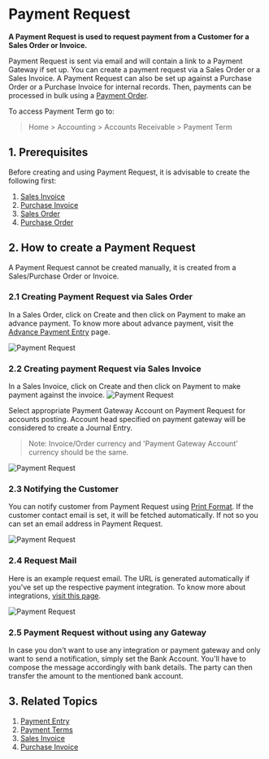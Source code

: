 <!-- add-breadcrumbs -->
# Payment Request

**A Payment Request is used to request payment from a Customer for a Sales Order or Invoice.**

Payment Request is sent via email and will contain a link to a Payment Gateway if set up. You can create a payment request via a Sales Order or a Sales Invoice. A Payment Request can also be set up against a Purchase Order or a Purchase Invoice for internal records. Then, payments can be processed in bulk using a [Payment Order](/docs/v13/user/manual/en/accounts/payment-order).

To access Payment Term go to:
> Home > Accounting > Accounts Receivable > Payment Term

## 1. Prerequisites
Before creating and using Payment Request, it is advisable to create the following first:

1. [Sales Invoice](/docs/v13/user/manual/en/accounts/sales-invoice)
1. [Purchase Invoice](/docs/v13/user/manual/en/accounts/purchase-invoice)
1. [Sales Order](/docs/v13/user/manual/en/selling/sales-order)
1. [Purchase Order](/docs/v13/user/manual/en/buying/purchase-order)

## 2. How to create a Payment Request
A Payment Request cannot be created manually, it is created from a Sales/Purchase Order or Invoice.

### 2.1 Creating Payment Request via Sales Order
In a Sales Order, click on Create and then click on Payment to make an advance payment. To know more about advance payment, visit the [Advance Payment Entry](/docs/v13/user/manual/en/accounts/advance-payment-entry) page.

<img class="screenshot" alt="Payment Request" src="{{docs_base_url}}/v13/assets/img/accounts/pr-from-so.png">

### 2.2 Creating payment Request via Sales Invoice
In a Sales Invoice, click on Create and then click on Payment to make payment against the invoice.
<img class="screenshot" alt="Payment Request" src="{{docs_base_url}}/v13/assets/img/accounts/pr-from-si.png">

Select appropriate Payment Gateway Account on Payment Request for accounts posting. Account head specified on payment gateway will
be considered to create a Journal Entry.

> Note: Invoice/Order currency and 'Payment Gateway Account' currency should be the same.

<img class="screenshot" alt="Payment Request" src="{{docs_base_url}}/v13/assets/img/accounts/pr-details-1.png">

### 2.3 Notifying the Customer
You can notify customer from Payment Request using [Print Format](/docs/v13/user/manual/en/setting-up/print/print-format). If the customer contact email is set, it will be fetched automatically. If not so you can set an email address in Payment Request.

<img class="screenshot" alt="Payment Request" src="{{docs_base_url}}/v13/assets/img/accounts/pr-details-2.png">

### 2.4 Request Mail
Here is an example request email. The URL is generated automatically if you've set up the respective payment integration. To know more about integrations, [visit this page](/docs/v13/user/manual/en/erpnext_integration).

<img class="screenshot" alt="Payment Request" src="{{docs_base_url}}/v13/assets/img/accounts/pr-email.png">

### 2.5 Payment Request without using any Gateway

In case you don't want to use any integration or payment gateway and only want to send a notification, simply set the Bank Account. You'll have to compose the message accordingly with bank details. The party can then transfer the amount to the mentioned bank account.

## 3. Related Topics
1. [Payment Entry](/docs/v13/user/manual/en/accounts/payment-entry)
1. [Payment Terms](/docs/v13/user/manual/en/accounts/payment-terms)
1. [Sales Invoice](/docs/v13/user/manual/en/accounts/sales-invoice)
1. [Purchase Invoice](/docs/v13/user/manual/en/accounts/purchase-invoice)